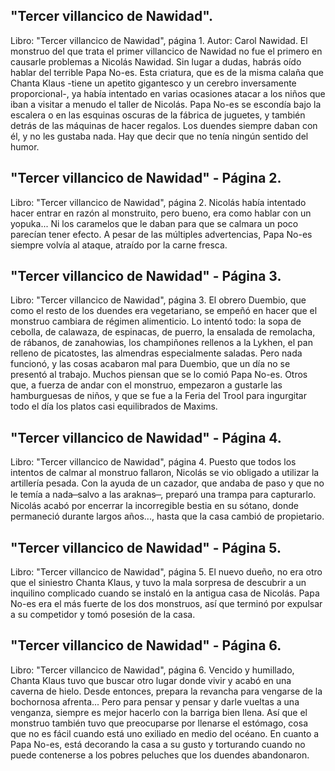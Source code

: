## "Tercer villancico de Nawidad".
Libro: "Tercer villancico de Nawidad", página 1.
Autor: Carol Nawidad.
El monstruo del que trata el primer villancico de Nawidad no fue el primero en causarle problemas a Nicolás Nawidad. Sin lugar a dudas, habrás oído hablar del terrible Papa No-es.
Esta criatura, que es de la misma calaña que Chanta Klaus -tiene un apetito gigantesco y un cerebro inversamente proporcional-, ya había intentado en varias ocasiones atacar a los niños que iban a visitar a menudo el taller de Nicolás. Papa No-es se escondía bajo la escalera o en las esquinas oscuras de la fábrica de juguetes, y también detrás de las máquinas de hacer regalos. Los duendes siempre daban con él, y no les gustaba nada. Hay que decir que no tenía ningún sentido del humor.

## "Tercer villancico de Nawidad" - Página 2.
Libro: "Tercer villancico de Nawidad", página 2.
Nicolás había intentado hacer entrar en razón al monstruito, pero bueno, era como hablar con un yopuka... Ni los caramelos que le daban para que se calmara un poco parecían tener efecto. A pesar de las múltiples advertencias, Papa No-es siempre volvía al ataque, atraído por la carne fresca.

## "Tercer villancico de Nawidad" - Página 3.
Libro: "Tercer villancico de Nawidad", página 3.
El obrero Duembio, que como el resto de los duendes era vegetariano, se empeñó en hacer que el monstruo cambiara de régimen alimenticio. Lo intentó todo: la sopa de cebolla, de calawaza, de espinacas, de puerro, la ensalada de remolacha, de rábanos, de zanahowias, los champiñones rellenos a la Lykhen, el pan relleno de picatostes, las almendras especialmente saladas. Pero nada funcionó, y las cosas acabaron mal para Duembio, que un día no se presentó al trabajo. Muchos piensan que se lo comió Papa No-es. Otros que, a fuerza de andar con el monstruo, empezaron a gustarle las hamburguesas de niños, y que se fue a la Feria del Trool para ingurgitar todo el día los platos casi equilibrados de Maxims.

## "Tercer villancico de Nawidad" - Página 4.
Libro: "Tercer villancico de Nawidad", página 4.
Puesto que todos los intentos de calmar al monstruo fallaron, Nicolás se vio obligado a utilizar la artillería pesada. Con la ayuda de un cazador, que andaba de paso y que no le temía a nada  ̶ salvo a las araknas ̶ , preparó una trampa para capturarlo. Nicolás acabó por encerrar la incorregible bestia en su sótano, donde permaneció durante largos años..., hasta que la casa cambió de propietario.

## "Tercer villancico de Nawidad" - Página 5.
Libro: "Tercer villancico de Nawidad", página 5.
El nuevo dueño, no era otro que el siniestro Chanta Klaus, y tuvo la mala sorpresa de descubrir a un inquilino complicado cuando se instaló en la antigua casa de Nicolás. Papa No-es era el más fuerte de los dos monstruos, así que terminó por expulsar a su competidor y tomó posesión de la casa.

## "Tercer villancico de Nawidad" - Página 6.
Libro: "Tercer villancico de Nawidad", página 6.
Vencido y humillado, Chanta Klaus tuvo que buscar otro lugar donde vivir y acabó en una caverna de hielo. Desde entonces, prepara la revancha para vengarse de la bochornosa afrenta... Pero para pensar y pensar y darle vueltas a una venganza, siempre es mejor hacerlo con la barriga bien llena. Así que el monstruo también tuvo que preocuparse por llenarse el estómago, cosa que no es fácil cuando está uno exiliado en medio del océano.
En cuanto a Papa No-es, está decorando la casa a su gusto y torturando cuando no puede contenerse a los pobres peluches que los duendes abandonaron.